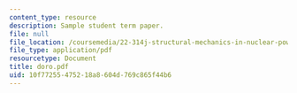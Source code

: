 ```yaml
---
content_type: resource
description: Sample student term paper.
file: null
file_location: /coursemedia/22-314j-structural-mechanics-in-nuclear-power-technology-fall-2006/10f77255475218a8604d769c865f44b6_doro.pdf
file_type: application/pdf
resourcetype: Document
title: doro.pdf
uid: 10f77255-4752-18a8-604d-769c865f44b6
---
```

